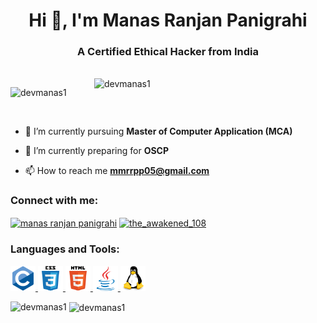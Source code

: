 <h1 align="center">Hi 👋, I'm Manas Ranjan Panigrahi</h1>
<h3 align="center">A Certified Ethical Hacker from India</h3>
<br>

 <img align="right" width="370" src="https://media3.giphy.com/media/qgQUggAC3Pfv687qPC/giphy.gif" alt="devmanas1" />
<p align="left"> <img src="https://komarev.com/ghpvc/?username=devmanas1&label=Profile%20views&color=0e75b6&style=flat" alt="devmanas1" /> </p>
<br>

- 🔭 I’m currently pursuing **Master of Computer Application (MCA)**

- 🌱 I’m currently preparing for **OSCP**

- 📫 How to reach me **mmrrpp05@gmail.com**

<h3 align="left">Connect with me:</h3>
<p align="left">
<a href="https://linkedin.com/in/manas ranjan panigrahi" target="blank"><img align="center" src="https://raw.githubusercontent.com/rahuldkjain/github-profile-readme-generator/master/src/images/icons/Social/linked-in-alt.svg" alt="manas ranjan panigrahi" height="30" width="40" /></a>
<a href="https://instagram.com/the_awakened_108" target="blank"><img align="center" src="https://raw.githubusercontent.com/rahuldkjain/github-profile-readme-generator/master/src/images/icons/Social/instagram.svg" alt="the_awakened_108" height="30" width="40" /></a>
</p>

<h3 align="left">Languages and Tools:</h3>
<p align="left"> <a href="https://www.cprogramming.com/" target="_blank" rel="noreferrer"> <img src="https://raw.githubusercontent.com/devicons/devicon/master/icons/c/c-original.svg" alt="c" width="40" height="40"/> </a> <a href="https://www.w3schools.com/css/" target="_blank" rel="noreferrer"> <img src="https://raw.githubusercontent.com/devicons/devicon/master/icons/css3/css3-original-wordmark.svg" alt="css3" width="40" height="40"/> </a> <a href="https://www.w3.org/html/" target="_blank" rel="noreferrer"> <img src="https://raw.githubusercontent.com/devicons/devicon/master/icons/html5/html5-original-wordmark.svg" alt="html5" width="40" height="40"/> </a> <a href="https://www.java.com" target="_blank" rel="noreferrer"> <img src="https://raw.githubusercontent.com/devicons/devicon/master/icons/java/java-original.svg" alt="java" width="40" height="40"/> </a> <a href="https://www.linux.org/" target="_blank" rel="noreferrer"> <img src="https://raw.githubusercontent.com/devicons/devicon/master/icons/linux/linux-original.svg" alt="linux" width="40" height="40"/> </a> </p>

<p><img align="left" src="https://github-readme-stats.vercel.app/api/top-langs?username=devmanas1&show_icons=true&locale=en&layout=compact" alt="devmanas1" /></p>

<p>&nbsp;<img align="center" src="https://github-readme-stats.vercel.app/api?username=devmanas1&show_icons=true&locale=en" alt="devmanas1" /></p>
